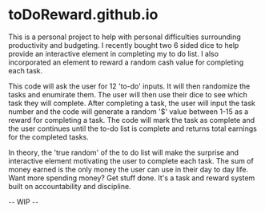 # toDoReward.github.io
This is a personal project to help with personal difficulties surrounding productivity and budgeting. I recently bought two 6 sided dice to help provide an interactive element in completing my to do list. I also incorporated an element to reward a random cash value for completing each task. 

This code will ask the user for 12 'to-do' inputs. It will then randomize the tasks and enumirate them. The user will then use their dice to see which task they will complete. After completing a task, the user will input the task number and the code will generate a random '$' value between 1-15 as a reward for completing a task. The code will mark the task as complete and the user continues until the to-do list is complete and returns total earnings for the completed tasks.

In theory, the 'true random' of the to do list will make the surprise and interactive element motivating the user to complete each task. The sum of money earned is the only money the user can use in their day to day life. Want more spending money? Get stuff done. It's a task and reward system built on accountability and discipline. 

-- WIP --

